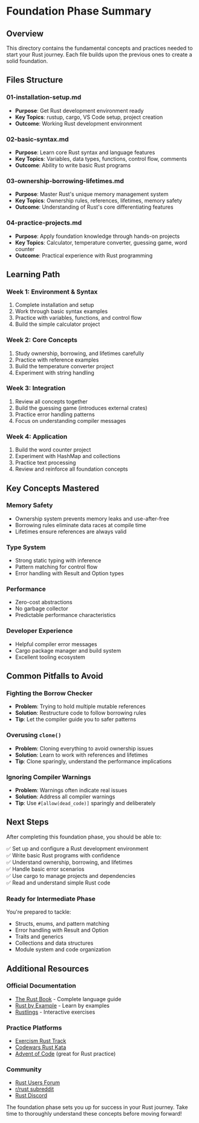 # Foundation Phase Summary

## Overview
This directory contains the fundamental concepts and practices needed to start your Rust journey. Each file builds upon the previous ones to create a solid foundation.

## Files Structure

### 01-installation-setup.md
- **Purpose**: Get Rust development environment ready
- **Key Topics**: rustup, cargo, VS Code setup, project creation
- **Outcome**: Working Rust development environment

### 02-basic-syntax.md  
- **Purpose**: Learn core Rust syntax and language features
- **Key Topics**: Variables, data types, functions, control flow, comments
- **Outcome**: Ability to write basic Rust programs

### 03-ownership-borrowing-lifetimes.md
- **Purpose**: Master Rust's unique memory management system
- **Key Topics**: Ownership rules, references, lifetimes, memory safety
- **Outcome**: Understanding of Rust's core differentiating features

### 04-practice-projects.md
- **Purpose**: Apply foundation knowledge through hands-on projects
- **Key Topics**: Calculator, temperature converter, guessing game, word counter
- **Outcome**: Practical experience with Rust programming

## Learning Path

### Week 1: Environment & Syntax
1. Complete installation and setup
2. Work through basic syntax examples
3. Practice with variables, functions, and control flow
4. Build the simple calculator project

### Week 2: Core Concepts
1. Study ownership, borrowing, and lifetimes carefully
2. Practice with reference examples
3. Build the temperature converter project
4. Experiment with string handling

### Week 3: Integration
1. Review all concepts together
2. Build the guessing game (introduces external crates)
3. Practice error handling patterns
4. Focus on understanding compiler messages

### Week 4: Application
1. Build the word counter project
2. Experiment with HashMap and collections
3. Practice text processing
4. Review and reinforce all foundation concepts

## Key Concepts Mastered

### Memory Safety
- Ownership system prevents memory leaks and use-after-free
- Borrowing rules eliminate data races at compile time
- Lifetimes ensure references are always valid

### Type System
- Strong static typing with inference
- Pattern matching for control flow
- Error handling with Result and Option types

### Performance
- Zero-cost abstractions
- No garbage collector
- Predictable performance characteristics

### Developer Experience
- Helpful compiler error messages
- Cargo package manager and build system
- Excellent tooling ecosystem

## Common Pitfalls to Avoid

### Fighting the Borrow Checker
- **Problem**: Trying to hold multiple mutable references
- **Solution**: Restructure code to follow borrowing rules
- **Tip**: Let the compiler guide you to safer patterns

### Overusing `clone()`
- **Problem**: Cloning everything to avoid ownership issues
- **Solution**: Learn to work with references and lifetimes
- **Tip**: Clone sparingly, understand the performance implications

### Ignoring Compiler Warnings
- **Problem**: Warnings often indicate real issues
- **Solution**: Address all compiler warnings
- **Tip**: Use `#[allow(dead_code)]` sparingly and deliberately

## Next Steps

After completing this foundation phase, you should be able to:

✅ Set up and configure a Rust development environment  
✅ Write basic Rust programs with confidence  
✅ Understand ownership, borrowing, and lifetimes  
✅ Handle basic error scenarios  
✅ Use cargo to manage projects and dependencies  
✅ Read and understand simple Rust code  

### Ready for Intermediate Phase
You're prepared to tackle:
- Structs, enums, and pattern matching
- Error handling with Result and Option
- Traits and generics
- Collections and data structures
- Module system and code organization

## Additional Resources

### Official Documentation
- [The Rust Book](https://doc.rust-lang.org/book/) - Complete language guide
- [Rust by Example](https://doc.rust-lang.org/rust-by-example/) - Learn by examples
- [Rustlings](https://github.com/rust-lang/rustlings) - Interactive exercises

### Practice Platforms
- [Exercism Rust Track](https://exercism.org/tracks/rust)
- [Codewars Rust Kata](https://www.codewars.com/)
- [Advent of Code](https://adventofcode.com/) (great for Rust practice)

### Community
- [Rust Users Forum](https://users.rust-lang.org/)
- [r/rust subreddit](https://www.reddit.com/r/rust/)
- [Rust Discord](https://discord.gg/rust-lang)

The foundation phase sets you up for success in your Rust journey. Take time to thoroughly understand these concepts before moving forward!
